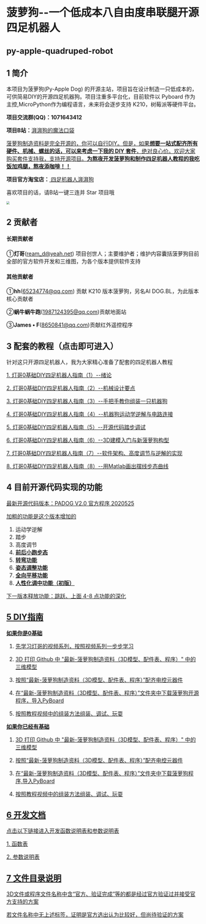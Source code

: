 # **菠萝狗**--一个低成本八自由度串联腿开源四足机器人

## py-apple-quadruped-robot

## 1 简介

  本项目为菠萝狗(Py-Apple Dog) 的开源主站，项目旨在设计制造一只低成本的，可供简易DIY的开源四足机器狗。项目注重多平台化，目前软件以 Pyboard 作为主控,MicroPython作为编程语言，未来将会逐步支持 K210，树莓派等硬件平台。

**项目交流群(QQ)：1071643412**

**项目B站：**[湃湃狗的魔法口袋](https://space.bilibili.com/493192058/?share_source=copy_link&share_medium=iphone&bbid=4416d8abc8a2b4ce8ee4b65c247edea8&ts=1587442435)

<u>菠萝狗制造资料是完全开源的，你可以自行DIY。但是，如果**想要一站式配齐所有硬件、机械、螺丝的话，可以来考虑一下我的 DIY 套件**，绝对良心价。欢迎大家购买套件支持我，支持开源项目。**为熬夜开发菠萝狗和制作四足机器人教程的我吃饭加鸡腿，熬夜添咖啡！！**</u>

**项目官方淘宝店：**[ 四足机器人湃湃狗](https://shop564514875.taobao.com/)



喜欢项目的话，请B站一键三连并 Star 项目哦

<img src="https://github.com/ToanTech/py-apple-quadruped-robot/blob/master/pic/pic1.jpg?raw=true" style="zoom:50%;" />

## **2 贡献者**

#### 长期贡献者

 ①**灯哥**(ream_d@yeah.net) 项目创世人；主要维护者；维护内容囊括菠萝狗目前全部的官方软件开发和三维图，为各个版本提供软件支持

#### 其他贡献者

①**hh**(65234774@qq.com) 贡献 K210 版本菠萝狗，另名AI DOG.BL，为此版本核心贡献者

②**蜗牛蜗牛跑**(1987124395@qq.com)贡献地面站

③**James • F**(8650841@qq.com)贡献红外遥控程序

## 3 配套的教程（点击即可进入）

  针对这只开源四足机器人，我为大家精心准备了配套的四足机器人教程

[1. 灯哥0基础DIY四足机器人指南（1）--绪论 ](https://www.bilibili.com/video/BV1YE411A7VA/)

[2.  灯哥0基础DIY四足机器人指南（2）--机械设计要点](https://www.bilibili.com/video/BV1HV411f7nT/)

[3. 灯哥0基础DIY四足机器人指南（3）--手把手教你组装一只机器狗](https://www.bilibili.com/video/BV1Sk4y1d7RH/)

[4. 灯哥0基础DIY四足机器人指南（4）--机器狗运动学逆解与电路连接 ](https://www.bilibili.com/video/BV13T4y1G7qy/)

[5. 灯哥0基础DIY四足机器人指南（5）--开源代码踏步调试](https://www.bilibili.com/video/BV1Ak4y1R7cD/)

[6. 灯哥0基础DIY四足机器人指南（6）--3D建模入门与新菠萝狗构型](https://www.bilibili.com/video/BV1Jf4y1S7U9)

[7. 灯哥0基础DIY四足机器人指南（7）--软件架构、高度调节与逆解的实现 ](https://www.bilibili.com/video/BV1Qe411s7kp/)

[8. 灯哥0基础DIY四足机器人指南（8）--用Matlab画出摆线步态曲线](https://www.bilibili.com/video/BV1KQ4y1K7aV/)



## 4 目前开源代码实现的功能

<u>最新开源代码版本：PADOG V2.0  官方程序 2020525</u>

<u>加粗的功能是这个版本增加的</u>

1. 运动学逆解
2. 踏步
3. 高度调节
4. <u>**前后小跑步态**</u>
5. <u>**转弯功能**</u>
6. <u>**姿态调整功能**</u>
7. <u>**全向平移功能**</u>
8. <u>**人性化调中功能（初版）**</u>

<u>下一版本释放功能：跳跃、上面 4-8 点功能的深化



## 5 DIY指南

<u>**如果你是0基础**</u>

1. 先学习灯哥的视频系列，按照视频系列一步步学习

2. 3D 打印 Github 中 "最新-菠萝狗制造资料（3D模型、配件表、程序）" 中的三维模型
3.  按照“最新-菠萝狗制造资料（3D模型、配件表、程序）”配齐电控元器件
4. 在“最新-菠萝狗制造资料（3D模型、配件表、程序）”文件夹中下载菠萝狗开源程序，导入PyBoard
5. 按照教程视频中的组装方法组装、调试、玩耍

<u>**如果你已经有基础**</u>

1. 3D 打印 Github 中 "最新-菠萝狗制造资料（3D模型、配件表、程序）" 中的三维模型

2.  按照“最新-菠萝狗制造资料（3D模型、配件表、程序）”配齐电控元器件
3. 在“最新-菠萝狗制造资料（3D模型、配件表、程序）”文件夹中下载菠萝狗程序,导入PyBoard

3. 按照教程视频中的组装方法组装、调试、玩耍

   

## 6 开发文档

点击以下链接进入开发函数说明表和参数说明表

[1. 函数表](fun_list.md)

[2. 参数说明表](parameter.md)

## 7 文件目录说明

3D文件或程序文件名称中含“官方、验证完成”等的都是经过官方验证过并接受官方支持的方案

若文件名称中无上述标签，证明是官方选出认为比较好，但尚待验证的方案

